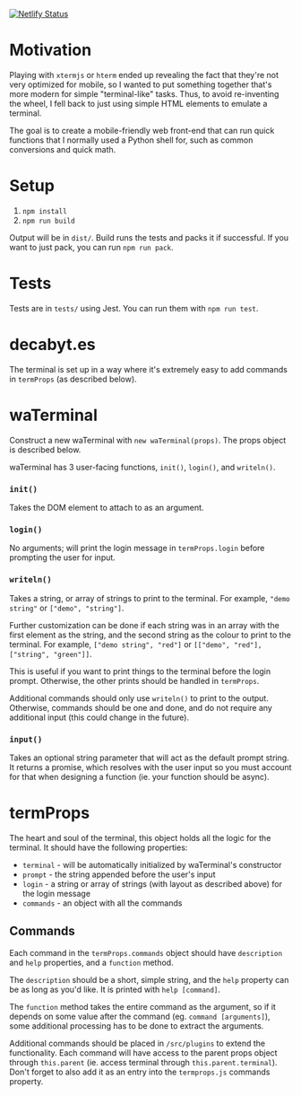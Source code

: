 [![Netlify Status](https://api.netlify.com/api/v1/badges/ff1e5f00-d1b3-4afc-82ba-afb0fd954c23/deploy-status)](https://app.netlify.com/sites/elastic-bohr-2f351e/deploys)


# Motivation

Playing with `xtermjs` or `hterm` ended up revealing the fact that they're not very optimized for mobile, so I wanted to put something together that's more modern for simple "terminal-like" tasks. Thus, to avoid re-inventing the wheel, I fell back to just using simple HTML elements to emulate a terminal. 

The goal is to create a mobile-friendly web front-end that can run quick functions that I normally used a Python shell for, such as common conversions and quick math. 

# Setup

1.  `npm install`
2.  `npm run build`

Output will be in `dist/`. Build runs the tests and packs it if successful. If you want to just pack, you can run `npm run pack`. 

# Tests

Tests are in `tests/` using Jest. You can run them with `npm run test`.

# decabyt.es

The terminal is set up in a way where it's extremely easy to add commands in `termProps` (as described below). 

# waTerminal

Construct a new waTerminal with `new waTerminal(props)`. The props object is described below.

waTerminal has 3 user-facing functions, `init()`, `login()`, and `writeln()`. 

### `init()` 

Takes the DOM element to attach to as an argument.

### `login()`

No arguments; will print the login message in `termProps.login` before prompting the user for input.

### `writeln()`

Takes a string, or array of strings to print to the terminal. For example, `"demo string"` or `["demo", "string"]`.

Further customization can be done if each string was in an array with the first element as the string, and the second string as the colour to print to the terminal. For example, `["demo string", "red"]` or `[["demo", "red"], ["string", "green"]]`.

This is useful if you want to print things to the terminal before the login prompt. Otherwise, the other prints should be handled in `termProps`.

Additional commands should only use `writeln()` to print to the output. Otherwise, commands should be one and done, and do not require any additional input (this could change in the future).

### `input()`

Takes an optional string parameter that will act as the default prompt string. It returns a promise, which resolves with the user input so you must account for that when designing a function (ie. your function should be async).


# termProps

The heart and soul of the terminal, this object holds all the logic for the terminal. It should have the following properties:

- `terminal` - will be automatically initialized by waTerminal's constructor
- `prompt` - the string appended before the user's input
- `login` - a string or array of strings (with layout as described above) for the login message
- `commands` - an object with all the commands

## Commands

Each command in the `termProps.commands` object should have `description` and `help` properties, and a `function` method.

The `description` should be a short, simple string, and the `help` property can be as long as you'd like. It is printed with `help [command]`.

The `function` method takes the entire command as the argument, so if it depends on some value after the command (eg. `command [arguments]`), some additional processing has to be done to extract the arguments. 

Additional commands should be placed in `/src/plugins` to extend the functionality. Each command will have access to the parent props object through `this.parent` (ie. access terminal through `this.parent.terminal`). Don't forget to also add it as an entry into the `termprops.js` commands property. 
